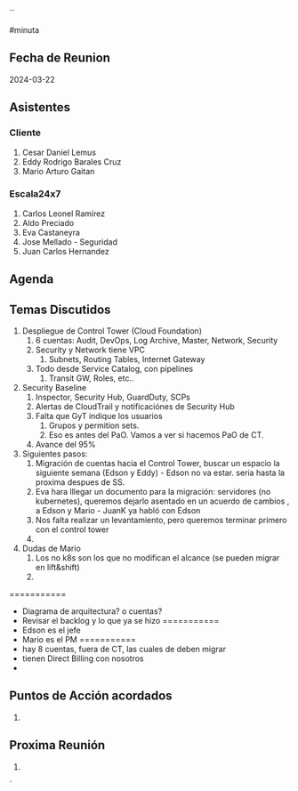 ``

#minuta
## Fecha de Reunion
2024-03-22

## Asistentes

### Cliente
1. Cesar Daniel Lemus
2. Eddy Rodrigo Barales Cruz
3. Mario Arturo Gaitan
### Escala24x7
1. Carlos Leonel Ramírez
2. Aldo Preciado
3. Eva Castaneyra
4. Jose Mellado - Seguridad
5. Juan Carlos Hernandez

## Agenda

## Temas Discutidos
1. Despliegue de Control Tower (Cloud Foundation)
	1. 6 cuentas: Audit, DevOps, Log Archive, Master, Network, Security
	2. Security y Network tiene VPC
		1. Subnets, Routing Tables, Internet Gateway
	3. Todo desde Service Catalog, con pipelines
		1. Transit GW, Roles, etc..
2. Security Baseline
	1. Inspector, Security Hub, GuardDuty, SCPs
	2. Alertas de CloudTrail y notificaciónes de Security Hub
	3. Falta que GyT indique los usuarios
		1. Grupos y permition sets.
		2. Eso es antes del PaO. Vamos a ver si hacemos PaO de CT.
	4. Avance del 95%
3. Siguientes pasos:
	1.  Migración de cuentas hacia el Control Tower, buscar un espacio la siguiente semana (Edson y Eddy) - Edson no va estar. seria hasta la proxima despues de SS.
	3. Eva hara lllegar un documento para la migración: servidores (no kubernetes), queremos dejarlo asentado en un acuerdo de cambios , a Edson y Mario - JuanK ya habló con Edson
	4. Nos falta realizar un levantamiento, pero queremos terminar primero con el control tower
	5. 
4. Dudas de Mario
	1. Los no k8s son los que no modifican el alcance (se pueden migrar en lift&shift)
	2.

===========
- Diagrama de arquitectura? o cuentas?
- Revisar el backlog y lo que ya se hizo
===========
- Edson es el jefe
- Mario es el PM
===========
- hay 8 cuentas, fuera de CT, las cuales de deben migrar
- tienen Direct Billing con nosotros
- 
## Puntos de Acción acordados
1. 

## Proxima Reunión
1.  

`